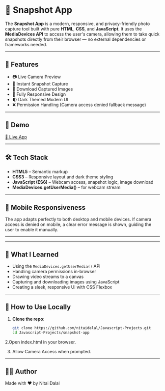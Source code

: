 # 📸 Snapshot App

The **Snapshot App** is a modern, responsive, and privacy-friendly photo capture tool built with pure **HTML**, **CSS**, and **JavaScript**. It uses the **MediaDevices API** to access the user's camera, allowing them to take quick snapshots directly from their browser — no external dependencies or frameworks needed.

---

## 🚀 Features

- 📷 Live Camera Preview  
- 📸 Instant Snapshot Capture  
- 💾 Download Captured Images  
- 📱 Fully Responsive Design  
- 🌓 Dark Themed Modern UI  
- ❌ Permission Handling (Camera access denied fallback message)

---

## 📸 Demo

[🔗 Live App](https://nd-snapshot-app.netlify.app/)  


---

## 🛠️ Tech Stack

- **HTML5** – Semantic markup  
- **CSS3** – Responsive layout and dark theme styling  
- **JavaScript (ES6)** – Webcam access, snapshot logic, image download  
- **MediaDevices.getUserMedia()** – for webcam stream

---

## 📱 Mobile Responsiveness

The app adapts perfectly to both desktop and mobile devices. If camera access is denied on mobile, a clear error message is shown, guiding the user to enable it manually.

---


---

## 🧠 What I Learned

- Using the `MediaDevices.getUserMedia()` API  
- Handling camera permissions in-browser  
- Drawing video streams to a canvas  
- Capturing and downloading images using JavaScript  
- Creating a sleek, responsive UI with CSS Flexbox

---

## 📌 How to Use Locally

1. **Clone the repo:**
   ```bash
   git clone https://github.com/nitaidalal/Javascript-Projects.git
   cd Javascript-Projects/snapshot-app
   ```
2.Open index.html in your browser.

3. Allow Camera Access when prompted.
---
## 🙋‍♂️ Author
Made with ❤️ by Nitai Dalal



